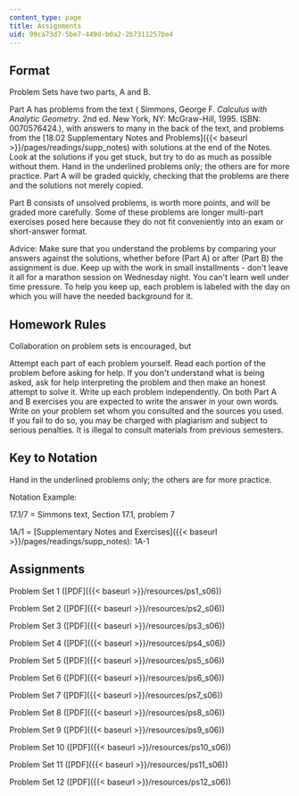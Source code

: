 ```yaml
---
content_type: page
title: Assignments
uid: 99ca73d7-5be7-449d-b0a2-2b7311257be4
---
```


Format
------

Problem Sets have two parts, A and B.

Part A has problems from the text ( Simmons, George F. _Calculus with Analytic Geometry_. 2nd ed. New York, NY: McGraw-Hill, 1995. ISBN: 0070576424.), with answers to many in the back of the text, and problems from the [18.02 Supplementary Notes and Problems]({{< baseurl >}}/pages/readings/supp_notes) with solutions at the end of the Notes. Look at the solutions if you get stuck, but try to do as much as possible without them. Hand in the underlined problems only; the others are for more practice. Part A will be graded quickly, checking that the problems are there and the solutions not merely copied.

Part B consists of unsolved problems, is worth more points, and will be graded more carefully. Some of these problems are longer multi-part exercises posed here because they do not fit conveniently into an exam or short-answer format.

Advice: Make sure that you understand the problems by comparing your answers against the solutions, whether before (Part A) or after (Part B) the assignment is due. Keep up with the work in small installments - don't leave it all for a marathon session on Wednesday night. You can't learn well under time pressure. To help you keep up, each problem is labeled with the day on which you will have the needed background for it.

Homework Rules
--------------

Collaboration on problem sets is encouraged, but

Attempt each part of each problem yourself. Read each portion of the problem before asking for help. If you don't understand what is being asked, ask for help interpreting the problem and then make an honest attempt to solve it. Write up each problem independently. On both Part A and B exercises you are expected to write the answer in your own words. Write on your problem set whom you consulted and the sources you used. If you fail to do so, you may be charged with plagiarism and subject to serious penalties. It is illegal to consult materials from previous semesters.

Key to Notation
---------------

Hand in the underlined problems only; the others are for more practice.

Notation Example:

17.1/7 = Simmons text, Section 17.1, problem 7

1A/1 = [Supplementary Notes and Exercises]({{< baseurl >}}/pages/readings/supp_notes): 1A-1

Assignments
-----------

Problem Set 1 ([PDF]({{< baseurl >}}/resources/ps1_s06))

Problem Set 2 ([PDF]({{< baseurl >}}/resources/ps2_s06))

Problem Set 3 ([PDF]({{< baseurl >}}/resources/ps3_s06))

Problem Set 4 ([PDF]({{< baseurl >}}/resources/ps4_s06))

Problem Set 5 ([PDF]({{< baseurl >}}/resources/ps5_s06))

Problem Set 6 ([PDF]({{< baseurl >}}/resources/ps6_s06))

Problem Set 7 ([PDF]({{< baseurl >}}/resources/ps7_s06))

Problem Set 8 ([PDF]({{< baseurl >}}/resources/ps8_s06))

Problem Set 9 ([PDF]({{< baseurl >}}/resources/ps9_s06))

Problem Set 10 ([PDF]({{< baseurl >}}/resources/ps10_s06))

Problem Set 11 ([PDF]({{< baseurl >}}/resources/ps11_s06))

Problem Set 12 ([PDF]({{< baseurl >}}/resources/ps12_s06))